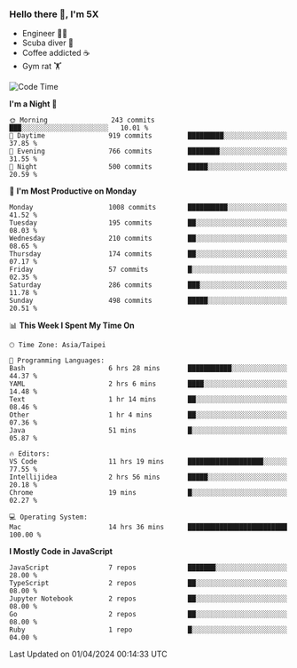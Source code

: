 ### Hello there 👋, I'm 5X

* Engineer 👨‍💻
* Scuba diver 🤿
* Coffee addicted ☕️
* Gym rat 🏋️

<!--START_SECTION:waka-->
![Code Time](http://img.shields.io/badge/Code%20Time-887%20hrs%2021%20mins-blue)

**I'm a Night 🦉** 

```text
🌞 Morning                243 commits         ███░░░░░░░░░░░░░░░░░░░░░░   10.01 % 
🌆 Daytime                919 commits         █████████░░░░░░░░░░░░░░░░   37.85 % 
🌃 Evening                766 commits         ████████░░░░░░░░░░░░░░░░░   31.55 % 
🌙 Night                  500 commits         █████░░░░░░░░░░░░░░░░░░░░   20.59 % 
```
📅 **I'm Most Productive on Monday** 

```text
Monday                   1008 commits        ██████████░░░░░░░░░░░░░░░   41.52 % 
Tuesday                  195 commits         ██░░░░░░░░░░░░░░░░░░░░░░░   08.03 % 
Wednesday                210 commits         ██░░░░░░░░░░░░░░░░░░░░░░░   08.65 % 
Thursday                 174 commits         ██░░░░░░░░░░░░░░░░░░░░░░░   07.17 % 
Friday                   57 commits          █░░░░░░░░░░░░░░░░░░░░░░░░   02.35 % 
Saturday                 286 commits         ███░░░░░░░░░░░░░░░░░░░░░░   11.78 % 
Sunday                   498 commits         █████░░░░░░░░░░░░░░░░░░░░   20.51 % 
```


📊 **This Week I Spent My Time On** 

```text
🕑︎ Time Zone: Asia/Taipei

💬 Programming Languages: 
Bash                     6 hrs 28 mins       ███████████░░░░░░░░░░░░░░   44.37 % 
YAML                     2 hrs 6 mins        ████░░░░░░░░░░░░░░░░░░░░░   14.48 % 
Text                     1 hr 14 mins        ██░░░░░░░░░░░░░░░░░░░░░░░   08.46 % 
Other                    1 hr 4 mins         ██░░░░░░░░░░░░░░░░░░░░░░░   07.36 % 
Java                     51 mins             █░░░░░░░░░░░░░░░░░░░░░░░░   05.87 % 

🔥 Editors: 
VS Code                  11 hrs 19 mins      ███████████████████░░░░░░   77.55 % 
Intellijidea             2 hrs 56 mins       █████░░░░░░░░░░░░░░░░░░░░   20.18 % 
Chrome                   19 mins             █░░░░░░░░░░░░░░░░░░░░░░░░   02.27 % 

💻 Operating System: 
Mac                      14 hrs 36 mins      █████████████████████████   100.00 % 
```

**I Mostly Code in JavaScript** 

```text
JavaScript               7 repos             ███████░░░░░░░░░░░░░░░░░░   28.00 % 
TypeScript               2 repos             ██░░░░░░░░░░░░░░░░░░░░░░░   08.00 % 
Jupyter Notebook         2 repos             ██░░░░░░░░░░░░░░░░░░░░░░░   08.00 % 
Go                       2 repos             ██░░░░░░░░░░░░░░░░░░░░░░░   08.00 % 
Ruby                     1 repo              █░░░░░░░░░░░░░░░░░░░░░░░░   04.00 % 
```




 Last Updated on 01/04/2024 00:14:33 UTC
<!--END_SECTION:waka-->
